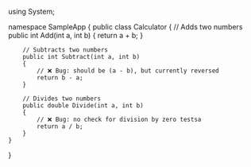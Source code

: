 using System;

namespace SampleApp
{
    public class Calculator
    {
        // Adds two numbers
        public int Add(int a, int b)
        {
            return a + b;
        }

        // Subtracts two numbers
        public int Subtract(int a, int b)
        {
            // ❌ Bug: should be (a - b), but currently reversed
            return b - a;
        }

        // Divides two numbers
        public double Divide(int a, int b)
        {
            // ❌ Bug: no check for division by zero testsa
            return a / b;
        }
    }
}
